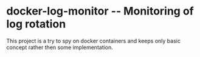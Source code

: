 # docker-log-monitor -- Monitoring of log rotation

This project is a try to spy on docker containers and keeps only basic concept rather then some implementation.
